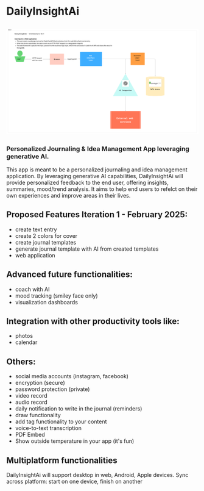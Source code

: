 # DailyInsightAi

## ![Architecture](./tests/DIAI_arch.png)

### Personalized Journaling &amp; Idea Management App leveraging generative AI.

This app is meant to be a personalized journaling and idea management application.
By leveraging generative AI capabilities, DailyInsightAi will provide personalized feedback to the end user, offering insights, summaries, mood/trend analysis.
It aims to help end users to refelct on their own experiences and improve areas in their lives.

## Proposed Features Iteration 1 - February 2025:
- create text entry
- create 2 colors for cover
- create journal templates
- generate journal template with AI from created templates
- web application


## Advanced future functionalities:
- coach with AI
- mood tracking (smiley face only)
- visualization dashboards

## Integration with other productivity tools like:
- photos
- calendar

## Others: 
- social media accounts (instagram, facebook)
- encryption (secure)
- password protection (private)
- video record
- audio record
- daily notification to write in the journal (reminders)
- draw functionality
- add tag functionality to your content
- voice-to-text transcription
- PDF Embed
- Show outside temperature in your app (it's fun)

## Multiplatform functionalities
DailyInsightAi will support desktop in web, Android, Apple devices.
Sync across platform: start on one device, finish on another

